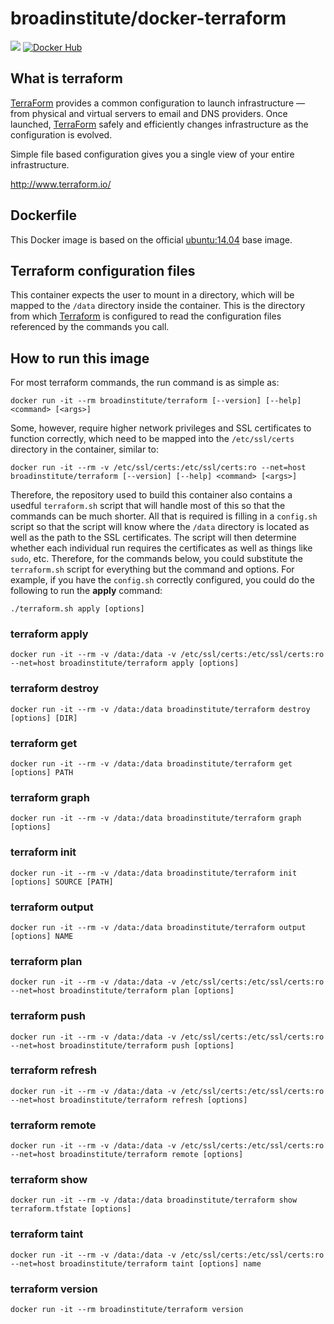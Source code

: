 # broadinstitute/docker-terraform
[![](https://badge.imagelayers.io/broadinstitute/terraform:0.6.4.svg)](https://imagelayers.io/?images=broadinstitute/terraform:0.6.4 'Get your own badge on imagelayers.io')
[![Docker Hub](https://img.shields.io/badge/docker-ready-blue.svg)](https://registry.hub.docker.com/u/broadinstitute/terraform/)

## What is terraform

[TerraForm][1] provides a common configuration to launch infrastructure — from physical and virtual servers to email and DNS providers. Once launched, [TerraForm][1] safely and efficiently changes infrastructure as the configuration is evolved.

Simple file based configuration gives you a single view of your entire infrastructure.

http://www.terraform.io/

## Dockerfile

This Docker image is based on the official [ubuntu:14.04][2] base image.

## Terraform configuration files

This container expects the user to mount in a directory, which will be mapped to the `/data` directory inside the container.  This is the directory from which [Terraform][1] is configured to read the configuration files referenced by the commands you call.

## How to run this image

For most terraform commands, the run command is as simple as:

```
docker run -it --rm broadinstitute/terraform [--version] [--help] <command> [<args>]
```

Some, however, require higher network privileges and SSL certificates to function correctly, which need to be mapped into the `/etc/ssl/certs` directory in the container, similar to:

```
docker run -it --rm -v /etc/ssl/certs:/etc/ssl/certs:ro --net=host broadinstitute/terraform [--version] [--help] <command> [<args>]
```

Therefore, the repository used to build this container also contains a usedful `terraform.sh` script that will handle most of this so that the commands can be much shorter.  All that is required is filling in a `config.sh` script so that the script will know where the `/data` directory is located as well as the path to the SSL certificates.  The script will then determine whether each individual run requires the certificates as well as things like `sudo`, etc.  Therefore, for the commands below, you could substitute the `terraform.sh` script for everything but the command and options.  For example, if you have the `config.sh` correctly configured, you could do the following to run the **apply** command:

```
./terraform.sh apply [options]
```

### terraform apply

```
docker run -it --rm -v /data:/data -v /etc/ssl/certs:/etc/ssl/certs:ro --net=host broadinstitute/terraform apply [options]
```

### terraform destroy

```
docker run -it --rm -v /data:/data broadinstitute/terraform destroy [options] [DIR]
```

### terraform get

```
docker run -it --rm -v /data:/data broadinstitute/terraform get [options] PATH
```

### terraform graph

```
docker run -it --rm -v /data:/data broadinstitute/terraform graph [options]
```

### terraform init

```
docker run -it --rm -v /data:/data broadinstitute/terraform init [options] SOURCE [PATH]
```

### terraform output

```
docker run -it --rm -v /data:/data broadinstitute/terraform output [options] NAME
```

### terraform plan

```
docker run -it --rm -v /data:/data -v /etc/ssl/certs:/etc/ssl/certs:ro --net=host broadinstitute/terraform plan [options]
```

### terraform push

```
docker run -it --rm -v /data:/data -v /etc/ssl/certs:/etc/ssl/certs:ro --net=host broadinstitute/terraform push [options]
```

### terraform refresh

```
docker run -it --rm -v /data:/data -v /etc/ssl/certs:/etc/ssl/certs:ro --net=host broadinstitute/terraform refresh [options]
```

### terraform remote

```
docker run -it --rm -v /data:/data -v /etc/ssl/certs:/etc/ssl/certs:ro --net=host broadinstitute/terraform remote [options]
```

### terraform show

```
docker run -it --rm -v /data:/data broadinstitute/terraform show terraform.tfstate [options]
```

### terraform taint

```
docker run -it --rm -v /data:/data -v /etc/ssl/certs:/etc/ssl/certs:ro --net=host broadinstitute/terraform taint [options] name
```

### terraform version

```
docker run -it --rm broadinstitute/terraform version
```

[1]: http://www.terraform.io/ "TerraForm"
[2]: https://registry.hub.docker.com/_/ubuntu "ubuntu:14.04"
